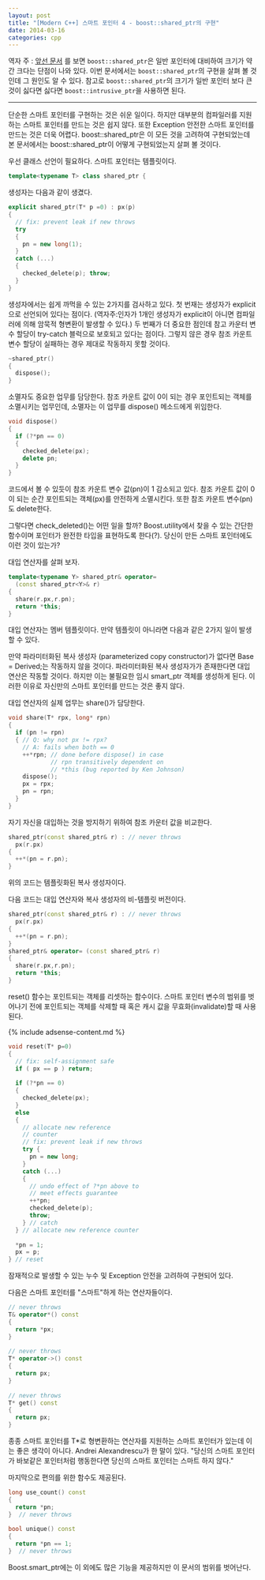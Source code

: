 ```yaml
---
layout: post
title: "[Modern C++] 스마트 포인터 4 - boost::shared_ptr의 구현"
date: 2014-03-16 
categories: cpp
---
```


역자 주 : [앞선 문서](/cpp/2014/03/16/smart-pointer3.html) 를 보면 `boost::shared_ptr`은 일반 포인터에 대비하여 크기가 약간 크다는 단점이 나와 있다. 이번 문서에서는 `boost::shared_ptr`의 구현을 살펴 볼 것인데 그 원인도 알 수 있다. 참고로 `boost::shared_ptr`의 크기가 일반 포인터 보다 큰 것이 싫다면 싫다면 `boost::intrusive_ptr`을 사용하면 된다.

---

단순한 스마트 포인터를 구현하는 것은 쉬운 일이다. 하지만 대부분의 컴파일러를 지원하는 스마트 포인터를 만드는 것은 쉽지 않다. 또한 Exception 안전한 스마트 포인터를 만드는 것은 더욱 어렵다. boost::shared_ptr은 이 모든 것을 고려하여 구현되었는데 본 문서에서는 boost::shared_ptr이 어떻게 구현되었는지 살펴 볼 것이다.

우선 클래스 선언이 필요하다. 스마트 포인터는 템플릿이다.

```cpp
template<typename T> class shared_ptr {
```

생성자는 다음과 같이 생겼다.

```cpp
explicit shared_ptr(T* p =0) : px(p)
{
  // fix: prevent leak if new throws
  try
  {
    pn = new long(1);
  }  
  catch (...)
  {
    checked_delete(p); throw;
  }
}
```

생성자에서는 쉽게 까먹을 수 있는 2가지를 검사하고 있다. 첫 번재는 생성자가 explicit으로 선언되어 있다는 점이다. (역자주:인자가 1개인 생성자가 explicit이 아니면 컴파일러에 의해 암묵적 형변환이 발생할 수 있다.) 두 번째가 더 중요한 점인데 참고 카운터 변수 할당이 try-catch 블럭으로 보호되고 있다는 점이다. 그렇지 않은 경우 참조 카운트 변수 할당이 실패하는 경우 제대로 작동하지 못할 것이다.

```cpp
~shared_ptr()
{
  dispose();
}
```

소멸자도 중요한 업무를 담당한다. 참조 카운트 값이 0이 되는 경우 포인트되는 객체를 소멸시키는 업무인데, 소멸자는 이 업무를 dispose() 메소드에게 위임한다.

```cpp
void dispose()
{
  if (?*pn == 0)
  {
    checked_delete(px);
    delete pn;
  }
}
```

코드에서 볼 수 있듯이 참조 카운트 변수 값(pn)이 1 감소되고 있다. 참조 카운트 값이 0이 되는 순간 포인트되는 객체(px)를 안전하게 소멸시킨다. 또한 참조 카운트 변수(pn)도 delete한다.

그렇다면 check_deleted()는 어떤 일을 할까? Boost.utility에서 찾을 수 있는 간단한 함수이며 포인터가 완전한 타입을 표현하도록 한다(?). 당신이 만든 스마트 포인터에도 이런 것이 있는가?

대입 연산자를 살펴 보자.

```cpp
template<typename Y> shared_ptr& operator=
  (const shared_ptr<Y>& r)
{
  share(r.px,r.pn);
  return *this;
}
```

대입 연산자는 멤버 템플릿이다. 만약 템플릿이 아니라면 다음과 같은 2가지 일이 발생할 수 있다.

만약 파라미터화된 복사 생성자 (parameterized copy constructor)가 없다면 Base = Derived;는 작동하지 않을 것이다.
파라미터화된 복사 생성자가가 존재한다면 대입 연산은 작동할 것이다. 하지만 이는 불필요한 임시 smart_ptr 객체를 생성하게 된다.
이러한 이유로 자신만의 스마트 포인터를 만드는 것은 좋지 않다.

대입 연산자의 실제 업무는 share()가 담당한다.

```cpp
void share(T* rpx, long* rpn)
{
  if (pn != rpn)
  { // Q: why not px != rpx?
    // A: fails when both == 0
    ++*rpn; // done before dispose() in case
            // rpn transitively dependent on
            // *this (bug reported by Ken Johnson)
    dispose();
    px = rpx;
    pn = rpn;
  }
}
```

자기 자신을 대입하는 것을 방지하기 위하여 참조 카운터 값을 비교한다.

```cpp
shared_ptr(const shared_ptr& r) : // never throws
  px(r.px)
{
  ++*(pn = r.pn);
}
```

위의 코드는 템플릿화된 복사 생성자이다.

다음 코드는 대입 연산자와 복사 생성자의 비-템플릿 버전이다.

```cpp
shared_ptr(const shared_ptr& r) : // never throws
  px(r.px)
{
  ++*(pn = r.pn);
}
shared_ptr& operator= (const shared_ptr& r)
{
  share(r.px,r.pn);
  return *this;
}
```

reset() 함수는 포인트되는 객체를 리셋하는 함수이다. 스마트 포인터 변수의 범위를 벗어나기 전에 포인트되는 객체를 삭제할 때 혹은 캐시 값을 무효화(invalidate)할 때 사용된다.

{% include adsense-content.md %}

```cpp
void reset(T* p=0)
{
  // fix: self-assignment safe
  if ( px == p ) return;  
 
  if (?*pn == 0) 
  {
    checked_delete(px);
  }
  else
  { 
    // allocate new reference 
    // counter
    // fix: prevent leak if new throws
    try {
      pn = new long;
    }  
    catch (...)
    {
      // undo effect of ?*pn above to
      // meet effects guarantee
      ++*pn;  
      checked_delete(p);
      throw;
    } // catch
  } // allocate new reference counter
 
  *pn = 1;
  px = p;
} // reset
```

잠재적으로 발생할 수 있는 누수 및 Exception 안전을 고려하여 구현되어 있다.

다음은 스마트 포인터를 "스마트"하게 하는 연산자들이다.

```cpp
// never throws
T& operator*() const
{
  return *px;
}
 
// never throws
T* operator->() const
{
  return px;
}
 
// never throws
T* get() const
{
  return px;
}  
```

종종 스마트 포인터를 T*로 형변환하는 연산자를 지원하는 스마트 포인터가 있는데 이는 좋은 생각이 아니다. Andrei Alexandrescu가 한 말이 있다. "당신의 스마트 포인터가 바보같은 포인터처럼 행동한다면 당신의 스마트 포인터는 스마트 하지 않다."

마지막으로 편의를 위한 함수도 제공된다.

```cpp
long use_count() const
{
  return *pn;
}  // never throws
 
bool unique() const   
{
  return *pn == 1;
}  // never throws
```

Boost.smart_ptr에는 이 외에도 많은 기능을 제공하지만 이 문서의 범위를 벗어난다.
